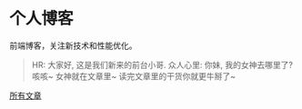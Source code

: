 # 个人博客
前端博客，关注新技术和性能优化。
> HR: 大家好, 这是我们新来的前台小哥.
众人心里: 你妹, 我的女神去哪里了?
咳咳~ 女神就在文章里~ 读完文章里的干货你就更牛掰了~

[所有文章](https://github.com/songxtianx/Front-End-Blog/issues)

